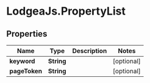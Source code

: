 # LodgeaJs.PropertyList

## Properties

Name | Type | Description | Notes
------------ | ------------- | ------------- | -------------
**keyword** | **String** |  | [optional] 
**pageToken** | **String** |  | [optional] 


